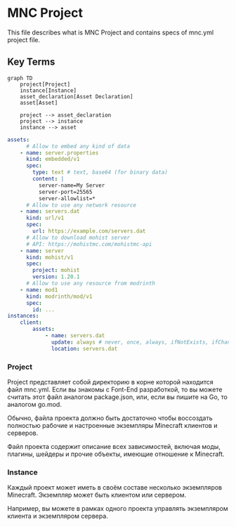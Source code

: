 # MNC Project

This file describes what is MNC Project and contains specs of mnc.yml project file.

## Key Terms

```mermaid
graph TD
    project[Project]
    instance[Instance]
    asset_declaration[Asset Declaration]
    asset[Asset]

    project --> asset_declaration
    project --> instance
    instance --> asset

```

```yaml
assets:
      # Allow to embed any kind of data
    - name: server.properties
      kind: embedded/v1
      spec:
        type: text # text, base64 (for binary data)
        content: |
          server-name=My Server
          server-port=25565
          server-allowlist=*
      # Allow to use any network resource
    - name: servers.dat
      kind: url/v1
      spec:
        url: https://example.com/servers.dat
      # Allow to download mohist server
      # API: https://mohistmc.com/mohistmc-api
    - name: server
      kind: mohist/v1
      spec:
        project: mohist
        version: 1.20.1
      # Allow to use any resource from modrinth
    - name: mod1
      kind: modrinth/mod/v1
      spec:
        id: ...
instances:
    client:
        assets:
            - name: servers.dat
              update: always # never, once, always, ifNotExists, ifChanged
              location: servers.dat
```

### Project

Project представляет собой директорию в корне которой находится файл mnc.yml.
Если вы знакомы с Font-End разработкой, то вы можете считать этот файл аналогом package.json,
или, если вы пишите на Go, то аналогом go.mod.

Обычно, файла проекта должно быть достаточно чтобы воссоздать полностью рабочие и настроенные
экземпляры Minecraft клиентов и серверов.

Файл проекта содержит описание всех зависимостей, включая моды, плагины, шейдеры и прочие объекты,
имеющие отношение к Minecraft.

### Instance

Каждый проект может иметь в своём составе несколько экземпляров Minecraft.
Экземпляр может быть клиентом или сервером.

Например, вы можете в рамках одного проекта управлять экземпляром клиента и экземпляром сервера.

### 
